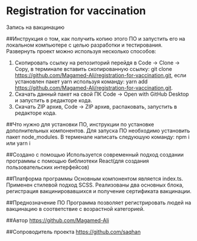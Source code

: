 # Registration for vaccination
Запись на вакцинацию

##Инструкция о том, как получить копию этого ПО и запустить его на локальном компьютере с целью разработки и тестирования.
Развернуть проект можно используя несколько способов:
1) Скопировать ссылку на репозиторий перейдя в Code -> Clone -> Copy,
   в терминале вставить скопированную ссылку: git clone https://github.com/Magamed-Ali/registration-for-vaccination.git,
   если установлен пакет yarn используя команду: yarn add https://github.com/Magamed-Ali/registration-for-vaccination.git.
2) Cкачать данный пакет на свой ПК Code -> Open with GitHub Desktop и запустить в редакторе кода.
3) Скачать ZIP архив, Code -> ZIP архив,  распаковать, запустить в редакторе кода.

##Что нужно для установки ПО, инструкции по установке дополнительных компонентов.
Для запуска ПО необходимо установить пакет  node_modules. В терменале написать следуюшую команду: npm i или yarn i

##Создано с помощью
Используется современный подход создании программы с помощью библиотеки
React(для создания пользовательских интерфейсов)


##Платформа программы
Основным компонентом является index.ts.
Применен стилевой подход SCSS.
Реализованы два основных блока, регистрация вакцинировавшихся и получение сертификата вакцинации.

##Преднозначение ПО
Программа позволяет регистрировать людей на вакцинацию в соответствие с возрастной категорией.

##Автор
https://github.com/Magamed-Ali

##Сопроводитель проекта
https://github.com/saqhan
